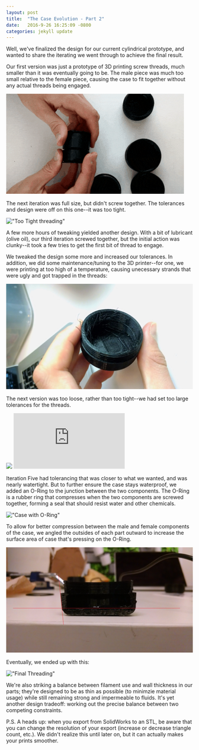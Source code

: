 ```yaml
---
layout: post
title:  "The Case Evolution - Part 2"
date:   2016-9-26 16:25:09 -0800
categories: jekyll update
---
```

Well, we've finalized the design for our current cylindrical prototype, and wanted to share the iterating we went through to achieve the final result. 

Our first version was just a prototype of 3D printing screw threads, much smaller than it was eventually going to be. The male piece was much too small relative to the female piece, causing the case to fit together without any actual threads being engaged.

!["First Iteration Threading"](/assets/firstthreading.gif "First Iteration Threading")

The next iteration was full size, but didn't screw together. The tolerances and design were off on this one--it was too tight.

!["Too Tight threading"](/assets/threadingtootight.gif "Too Tight Threading")

A few more hours of tweaking yielded another design. With a bit of lubricant (olive oil), our third iteration screwed together, but the initial action was clunky--it took a few tries to get the first bit of thread to engage.

We tweaked the design some more and increased our tolerances. In addition, we did some maintenance/tuning to the 3D printer--for one, we were printing at too high of a temperature, causing unecessary strands that were ugly and got trapped in the threads: 

!["Nasty 3D Print Strands"](/assets/nastythreads.jpg "Nasty 3D Print Strands")

The next version was too loose, rather than too tight--we had set too large tolerances for the threads.

<img src="http://imgur.com/Wf6P8ol/embed">
<iframe src="https://imgur.com/Wf6P8ol.gifv" scrolling="no" style="border:none;"></iframe>

Iteration Five had tolerancing that was closer to what we wanted, and was nearly watertight. But to further ensure the case stays waterproof, we added an O-Ring to the junction between the two components. The O-Ring is a rubber ring that compresses when the two components are screwed together, forming a seal that should resist water and other chemicals. 

!["Case with O-Ring"](/assets/casewithoring.gif "Case with O-Ring")

To allow for better compression between the male and female components of the case, we angled the outsides of each part outward to increase the surface area of case that's pressing on the O-Ring.

!["Angled Case Design"](/assets/draftedcase.jpg "Angled Case Design")

Eventually, we ended up with this:

!["Final Threading"](/assets/finalthreading.gif "Final Threading")

We're also striking a balance between filament use and wall thickness in our parts; they're designed to be as thin as possible (to minimzie material usage) while still remaining strong and impermeable to fluids. It's yet another design tradeoff: working out the precise balance between two competing constraints.

P.S. A heads up: when you export from SolidWorks to an STL, be aware that you can change the resolution of your export (increase or decrease triangle count, etc.). We didn't realize this until later on, but it can actually makes your prints smoother.
